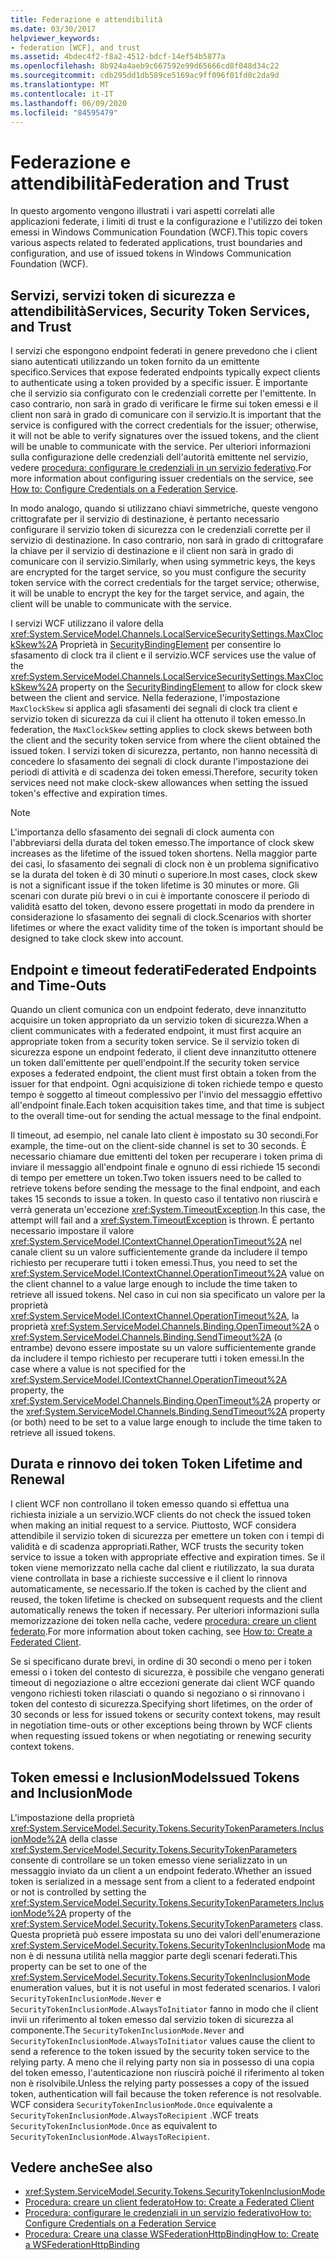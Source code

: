 ```yaml
---
title: Federazione e attendibilità
ms.date: 03/30/2017
helpviewer_keywords:
- federation [WCF], and trust
ms.assetid: 4bdec4f2-f8a2-4512-bdcf-14ef54b5877a
ms.openlocfilehash: 8b924a4aeb9c667592e99d65666cd8f048d34c22
ms.sourcegitcommit: cdb295dd1db589ce5169ac9ff096f01fd0c2da9d
ms.translationtype: MT
ms.contentlocale: it-IT
ms.lasthandoff: 06/09/2020
ms.locfileid: "84595479"
---
```

# <a name="federation-and-trust"></a><span data-ttu-id="d5718-102">Federazione e attendibilità</span><span class="sxs-lookup"><span data-stu-id="d5718-102">Federation and Trust</span></span>
<span data-ttu-id="d5718-103">In questo argomento vengono illustrati i vari aspetti correlati alle applicazioni federate, i limiti di trust e la configurazione e l'utilizzo dei token emessi in Windows Communication Foundation (WCF).</span><span class="sxs-lookup"><span data-stu-id="d5718-103">This topic covers various aspects related to federated applications, trust boundaries and configuration, and use of issued tokens in Windows Communication Foundation (WCF).</span></span>  
  
## <a name="services-security-token-services-and-trust"></a><span data-ttu-id="d5718-104">Servizi, servizi token di sicurezza e attendibilità</span><span class="sxs-lookup"><span data-stu-id="d5718-104">Services, Security Token Services, and Trust</span></span>  
 <span data-ttu-id="d5718-105">I servizi che espongono endpoint federati in genere prevedono che i client siano autenticati utilizzando un token fornito da un emittente specifico.</span><span class="sxs-lookup"><span data-stu-id="d5718-105">Services that expose federated endpoints typically expect clients to authenticate using a token provided by a specific issuer.</span></span> <span data-ttu-id="d5718-106">È importante che il servizio sia configurato con le credenziali corrette per l'emittente. In caso contrario, non sarà in grado di verificare le firme sui token emessi e il client non sarà in grado di comunicare con il servizio.</span><span class="sxs-lookup"><span data-stu-id="d5718-106">It is important that the service is configured with the correct credentials for the issuer; otherwise, it will not be able to verify signatures over the issued tokens, and the client will be unable to communicate with the service.</span></span> <span data-ttu-id="d5718-107">Per ulteriori informazioni sulla configurazione delle credenziali dell'autorità emittente nel servizio, vedere [procedura: configurare le credenziali in un servizio federativo](how-to-configure-credentials-on-a-federation-service.md).</span><span class="sxs-lookup"><span data-stu-id="d5718-107">For more information about configuring issuer credentials on the service, see [How to: Configure Credentials on a Federation Service](how-to-configure-credentials-on-a-federation-service.md).</span></span>  
  
 <span data-ttu-id="d5718-108">In modo analogo, quando si utilizzano chiavi simmetriche, queste vengono crittografate per il servizio di destinazione, è pertanto necessario configurare il servizio token di sicurezza con le credenziali corrette per il servizio di destinazione. In caso contrario, non sarà in grado di crittografare la chiave per il servizio di destinazione e il client non sarà in grado di comunicare con il servizio.</span><span class="sxs-lookup"><span data-stu-id="d5718-108">Similarly, when using symmetric keys, the keys are encrypted for the target service, so you must configure the security token service with the correct credentials for the target service; otherwise, it will be unable to encrypt the key for the target service, and again, the client will be unable to communicate with the service.</span></span>  
  
 <span data-ttu-id="d5718-109">I servizi WCF utilizzano il valore della <xref:System.ServiceModel.Channels.LocalServiceSecuritySettings.MaxClockSkew%2A> Proprietà in [SecurityBindingElement](../diagnostics/wmi/securitybindingelement.md) per consentire lo sfasamento di clock tra il client e il servizio.</span><span class="sxs-lookup"><span data-stu-id="d5718-109">WCF services use the value of the <xref:System.ServiceModel.Channels.LocalServiceSecuritySettings.MaxClockSkew%2A> property on the [SecurityBindingElement](../diagnostics/wmi/securitybindingelement.md) to allow for clock skew between the client and service.</span></span> <span data-ttu-id="d5718-110">Nella federazione, l'impostazione `MaxClockSkew` si applica agli sfasamenti dei segnali di clock tra client e servizio token di sicurezza da cui il client ha ottenuto il token emesso.</span><span class="sxs-lookup"><span data-stu-id="d5718-110">In federation, the `MaxClockSkew` setting applies to clock skews between both the client and the security token service from where the client obtained the issued token.</span></span> <span data-ttu-id="d5718-111">I servizi token di sicurezza, pertanto, non hanno necessità di concedere lo sfasamento dei segnali di clock durante l'impostazione dei periodi di attività e di scadenza dei token emessi.</span><span class="sxs-lookup"><span data-stu-id="d5718-111">Therefore, security token services need not make clock-skew allowances when setting the issued token's effective and expiration times.</span></span>  
  
> [!NOTE]
> <span data-ttu-id="d5718-112">L'importanza dello sfasamento dei segnali di clock aumenta con l'abbreviarsi della durata del token emesso.</span><span class="sxs-lookup"><span data-stu-id="d5718-112">The importance of clock skew increases as the lifetime of the issued token shortens.</span></span> <span data-ttu-id="d5718-113">Nella maggior parte dei casi, lo sfasamento dei segnali di clock non è un problema significativo se la durata del token è di 30 minuti o superiore.</span><span class="sxs-lookup"><span data-stu-id="d5718-113">In most cases, clock skew is not a significant issue if the token lifetime is 30 minutes or more.</span></span> <span data-ttu-id="d5718-114">Gli scenari con durate più brevi o in cui è importante conoscere il periodo di validità esatto del token, devono essere progettati in modo da prendere in considerazione lo sfasamento dei segnali di clock.</span><span class="sxs-lookup"><span data-stu-id="d5718-114">Scenarios with shorter lifetimes or where the exact validity time of the token is important should be designed to take clock skew into account.</span></span>  
  
## <a name="federated-endpoints-and-time-outs"></a><span data-ttu-id="d5718-115">Endpoint e timeout federati</span><span class="sxs-lookup"><span data-stu-id="d5718-115">Federated Endpoints and Time-Outs</span></span>  
 <span data-ttu-id="d5718-116">Quando un client comunica con un endpoint federato, deve innanzitutto acquisire un token appropriato da un servizio token di sicurezza.</span><span class="sxs-lookup"><span data-stu-id="d5718-116">When a client communicates with a federated endpoint, it must first acquire an appropriate token from a security token service.</span></span> <span data-ttu-id="d5718-117">Se il servizio token di sicurezza espone un endpoint federato, il client deve innanzitutto ottenere un token dall'emittente per quell'endpoint.</span><span class="sxs-lookup"><span data-stu-id="d5718-117">If the security token service exposes a federated endpoint, the client must first obtain a token from the issuer for that endpoint.</span></span> <span data-ttu-id="d5718-118">Ogni acquisizione di token richiede tempo e questo tempo è soggetto al timeout complessivo per l'invio del messaggio effettivo all'endpoint finale.</span><span class="sxs-lookup"><span data-stu-id="d5718-118">Each token acquisition takes time, and that time is subject to the overall time-out for sending the actual message to the final endpoint.</span></span>  
  
 <span data-ttu-id="d5718-119">Il timeout, ad esempio, nel canale lato client è impostato su 30 secondi.</span><span class="sxs-lookup"><span data-stu-id="d5718-119">For example, the time-out on the client-side channel is set to 30 seconds.</span></span> <span data-ttu-id="d5718-120">È necessario chiamare due emittenti del token per recuperare i token prima di inviare il messaggio all'endpoint finale e ognuno di essi richiede 15 secondi di tempo per emettere un token.</span><span class="sxs-lookup"><span data-stu-id="d5718-120">Two token issuers need to be called to retrieve tokens before sending the message to the final endpoint, and each takes 15 seconds to issue a token.</span></span> <span data-ttu-id="d5718-121">In questo caso il tentativo non riuscirà e verrà generata un'eccezione <xref:System.TimeoutException>.</span><span class="sxs-lookup"><span data-stu-id="d5718-121">In this case, the attempt will fail and a <xref:System.TimeoutException> is thrown.</span></span> <span data-ttu-id="d5718-122">È pertanto necessario impostare il valore <xref:System.ServiceModel.IContextChannel.OperationTimeout%2A> nel canale client su un valore sufficientemente grande da includere il tempo richiesto per recuperare tutti i token emessi.</span><span class="sxs-lookup"><span data-stu-id="d5718-122">Thus, you need to set the <xref:System.ServiceModel.IContextChannel.OperationTimeout%2A> value on the client channel to a value large enough to include the time taken to retrieve all issued tokens.</span></span> <span data-ttu-id="d5718-123">Nel caso in cui non sia specificato un valore per la proprietà <xref:System.ServiceModel.IContextChannel.OperationTimeout%2A>, la proprietà <xref:System.ServiceModel.Channels.Binding.OpenTimeout%2A> o <xref:System.ServiceModel.Channels.Binding.SendTimeout%2A> (o entrambe) devono essere impostate su un valore sufficientemente grande da includere il tempo richiesto per recuperare tutti i token emessi.</span><span class="sxs-lookup"><span data-stu-id="d5718-123">In the case where a value is not specified for the <xref:System.ServiceModel.IContextChannel.OperationTimeout%2A> property, the <xref:System.ServiceModel.Channels.Binding.OpenTimeout%2A> property or the <xref:System.ServiceModel.Channels.Binding.SendTimeout%2A> property (or both) need to be set to a value large enough to include the time taken to retrieve all issued tokens.</span></span>  
  
## <a name="token-lifetime-and-renewal"></a><span data-ttu-id="d5718-124">Durata e rinnovo dei token </span><span class="sxs-lookup"><span data-stu-id="d5718-124">Token Lifetime and Renewal</span></span>  
 <span data-ttu-id="d5718-125">I client WCF non controllano il token emesso quando si effettua una richiesta iniziale a un servizio.</span><span class="sxs-lookup"><span data-stu-id="d5718-125">WCF clients do not check the issued token when making an initial request to a service.</span></span>  <span data-ttu-id="d5718-126">Piuttosto, WCF considera attendibile il servizio token di sicurezza per emettere un token con i tempi di validità e di scadenza appropriati.</span><span class="sxs-lookup"><span data-stu-id="d5718-126">Rather, WCF trusts the security token service to issue a token with appropriate effective and expiration times.</span></span> <span data-ttu-id="d5718-127">Se il token viene memorizzato nella cache dal client e riutilizzato, la sua durata viene controllata in base a richieste successive e il client lo rinnova automaticamente, se necessario.</span><span class="sxs-lookup"><span data-stu-id="d5718-127">If the token is cached by the client and reused, the token lifetime is checked on subsequent requests and the client automatically renews the token if necessary.</span></span> <span data-ttu-id="d5718-128">Per ulteriori informazioni sulla memorizzazione dei token nella cache, vedere [procedura: creare un client federato](how-to-create-a-federated-client.md).</span><span class="sxs-lookup"><span data-stu-id="d5718-128">For more information about token caching, see [How to: Create a Federated Client](how-to-create-a-federated-client.md).</span></span>  
  
 <span data-ttu-id="d5718-129">Se si specificano durate brevi, in ordine di 30 secondi o meno per i token emessi o i token del contesto di sicurezza, è possibile che vengano generati timeout di negoziazione o altre eccezioni generate dai client WCF quando vengono richiesti token rilasciati o quando si negoziano o si rinnovano i token del contesto di sicurezza.</span><span class="sxs-lookup"><span data-stu-id="d5718-129">Specifying short lifetimes, on the order of 30 seconds or less for issued tokens or security context tokens, may result in negotiation time-outs or other exceptions being thrown by WCF clients when requesting issued tokens or when negotiating or renewing security context tokens.</span></span>  
  
## <a name="issued-tokens-and-inclusionmode"></a><span data-ttu-id="d5718-130">Token emessi e InclusionMode</span><span class="sxs-lookup"><span data-stu-id="d5718-130">Issued Tokens and InclusionMode</span></span>  
 <span data-ttu-id="d5718-131">L'impostazione della proprietà <xref:System.ServiceModel.Security.Tokens.SecurityTokenParameters.InclusionMode%2A> della classe <xref:System.ServiceModel.Security.Tokens.SecurityTokenParameters> consente di controllare se un token emesso viene serializzato in un messaggio inviato da un client a un endpoint federato.</span><span class="sxs-lookup"><span data-stu-id="d5718-131">Whether an issued token is serialized in a message sent from a client to a federated endpoint or not is controlled by setting the <xref:System.ServiceModel.Security.Tokens.SecurityTokenParameters.InclusionMode%2A> property of the <xref:System.ServiceModel.Security.Tokens.SecurityTokenParameters> class.</span></span> <span data-ttu-id="d5718-132">Questa proprietà può essere impostata su uno dei valori dell'enumerazione <xref:System.ServiceModel.Security.Tokens.SecurityTokenInclusionMode> ma non è di nessuna utilità nella maggior parte degli scenari federati.</span><span class="sxs-lookup"><span data-stu-id="d5718-132">This property can be set to one of the <xref:System.ServiceModel.Security.Tokens.SecurityTokenInclusionMode> enumeration values, but it is not useful in most federated scenarios.</span></span> <span data-ttu-id="d5718-133">I valori `SecurityTokenInclusionMode.Never` e `SecurityTokenInclusionMode.AlwaysToInitiator` fanno in modo che il client invii un riferimento al token emesso dal servizio token di sicurezza al componente.</span><span class="sxs-lookup"><span data-stu-id="d5718-133">The `SecurityTokenInclusionMode.Never` and `SecurityTokenInclusionMode.AlwaysToInitiator` values cause the client to send a reference to the token issued by the security token service to the relying party.</span></span> <span data-ttu-id="d5718-134">A meno che il relying party non sia in possesso di una copia del token emesso, l'autenticazione non riuscirà poiché il riferimento al token non è risolvibile.</span><span class="sxs-lookup"><span data-stu-id="d5718-134">Unless the relying party possesses a copy of the issued token, authentication will fail because the token reference is not resolvable.</span></span> <span data-ttu-id="d5718-135">WCF considera `SecurityTokenInclusionMode.Once` equivalente a `SecurityTokenInclusionMode.AlwaysToRecipient` .</span><span class="sxs-lookup"><span data-stu-id="d5718-135">WCF treats `SecurityTokenInclusionMode.Once` as equivalent to `SecurityTokenInclusionMode.AlwaysToRecipient`.</span></span>  
  
## <a name="see-also"></a><span data-ttu-id="d5718-136">Vedere anche</span><span class="sxs-lookup"><span data-stu-id="d5718-136">See also</span></span>

- <xref:System.ServiceModel.Security.Tokens.SecurityTokenInclusionMode>
- [<span data-ttu-id="d5718-137">Procedura: creare un client federato</span><span class="sxs-lookup"><span data-stu-id="d5718-137">How to: Create a Federated Client</span></span>](how-to-create-a-federated-client.md)
- [<span data-ttu-id="d5718-138">Procedura: configurare le credenziali in un servizio federativo</span><span class="sxs-lookup"><span data-stu-id="d5718-138">How to: Configure Credentials on a Federation Service</span></span>](how-to-configure-credentials-on-a-federation-service.md)
- [<span data-ttu-id="d5718-139">Procedura: Creare una classe WSFederationHttpBinding</span><span class="sxs-lookup"><span data-stu-id="d5718-139">How to: Create a WSFederationHttpBinding</span></span>](how-to-create-a-wsfederationhttpbinding.md)
